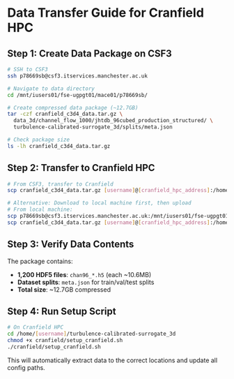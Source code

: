 # Data Transfer Guide for Cranfield HPC

## Step 1: Create Data Package on CSF3

```bash
# SSH to CSF3
ssh p78669sb@csf3.itservices.manchester.ac.uk

# Navigate to data directory
cd /mnt/iusers01/fse-ugpgt01/mace01/p78669sb/

# Create compressed data package (~12.7GB)
tar -czf cranfield_c3d4_data.tar.gz \
  data_3d/channel_flow_1000/jhtdb_96cubed_production_structured/ \
  turbulence-calibrated-surrogate_3d/splits/meta.json

# Check package size
ls -lh cranfield_c3d4_data.tar.gz
```

## Step 2: Transfer to Cranfield HPC

```bash
# From CSF3, transfer to Cranfield
scp cranfield_c3d4_data.tar.gz [username]@[cranfield_hpc_address]:/home/[username]/

# Alternative: Download to local machine first, then upload
# From local machine:
scp p78669sb@csf3.itservices.manchester.ac.uk:/mnt/iusers01/fse-ugpgt01/mace01/p78669sb/cranfield_c3d4_data.tar.gz ./
scp cranfield_c3d4_data.tar.gz [username]@[cranfield_hpc_address]:/home/[username]/
```

## Step 3: Verify Data Contents

The package contains:
- **1,200 HDF5 files**: `chan96_*.h5` (each ~10.6MB)
- **Dataset splits**: `meta.json` for train/val/test splits
- **Total size**: ~12.7GB compressed

## Step 4: Run Setup Script

```bash
# On Cranfield HPC
cd /home/[username]/turbulence-calibrated-surrogate_3d
chmod +x cranfield/setup_cranfield.sh
./cranfield/setup_cranfield.sh
```

This will automatically extract data to the correct locations and update all config paths.
